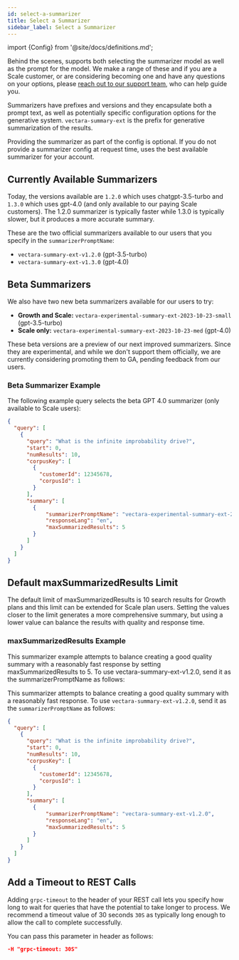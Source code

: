 ```yaml
---
id: select-a-summarizer
title: Select a Summarizer
sidebar_label: Select a Summarizer
---
```


import {Config} from '@site/docs/definitions.md';

Behind the scenes, <Config v="names.product"/> supports both selecting the
summarizer model as well as the prompt for the model. We make a range of these 
and if you are a Scale customer, or are considering becoming one and have 
any questions on your options, please
[reach out to our support team](https://vectara.com/contact-us/), who can help
guide you.

Summarizers have prefixes and versions and they encapsulate both a prompt text, 
as well as potentially specific configuration options for the generative 
system. `vectara-summary-ext` is the prefix for generative summarization of 
the results.

Providing the summarizer as part of the config is optional. If you do not 
provide a summarizer config at request time, <Config v="names.product"/> uses 
the best available summarizer for your account.

## Currently Available Summarizers

Today, the versions available are `1.2.0` which uses chatgpt-3.5-turbo 
and `1.3.0` which uses gpt-4.0 (and only available to our paying Scale 
customers). The 1.2.0 summarizer is typically faster while 1.3.0 is typically 
slower, but it produces a more accurate summary.

These are the two official summarizers available to our users that you specify 
in the `summarizerPromptName`:

* `vectara-summary-ext-v1.2.0` (gpt-3.5-turbo)
* `vectara-summary-ext-v1.3.0` (gpt-4.0)

## Beta Summarizers

We also have two new beta summarizers available for our users to try:

* **Growth and Scale:** `vectara-experimental-summary-ext-2023-10-23-small` (gpt-3.5-turbo)
* **Scale only:** `vectara-experimental-summary-ext-2023-10-23-med` (gpt-4.0)

These beta versions are a preview of our next improved summarizers. Since 
they are experimental, and while we don't support them officially, we are 
currently considering promoting them to GA, pending feedback from our users.

### Beta Summarizer Example

The following example query selects the beta GPT 4.0 summarizer (only 
available to Scale users):

```json showLineNumbers title="https://api.vectara.io/v1/query"
{
  "query": [
    {
      "query": "What is the infinite improbability drive?",
      "start": 0,
      "numResults": 10,
      "corpusKey": [
        {
          "customerId": 12345678,
          "corpusId": 1
        }
      ],
      "summary": [
        {
            "summarizerPromptName": "vectara-experimental-summary-ext-2023-10-23-med",
            "responseLang": "en",
            "maxSummarizedResults": 5
        }
      ]
    }
  ]
}
```
## Default maxSummarizedResults Limit

The default limit of maxSummarizedResults is 10 search results for Growth 
plans and this limit can be extended for Scale plan users. Setting the values 
closer to the limit generates a more comprehensive summary, but using a lower 
value can balance the results with quality and response time.

### maxSummarizedResults Example

This summarizer example attempts to balance creating a good quality summary 
with a reasonably fast response by setting maxSummarizedResults to 5. To use 
vectara-summary-ext-v1.2.0, send it as the summarizerPromptName as follows:

This summarizer attempts to balance creating a good quality summary with a
reasonably fast response.  To use `vectara-summary-ext-v1.2.0`, send it as
the `summarizerPromptName` as follows:

```json showLineNumbers title="https://api.vectara.io/v1/query"
{
  "query": [
    {
      "query": "What is the infinite improbability drive?",
      "start": 0,
      "numResults": 10,
      "corpusKey": [
        {
          "customerId": 12345678,
          "corpusId": 1
        }
      ],
      "summary": [
        {
            "summarizerPromptName": "vectara-summary-ext-v1.2.0",
            "responseLang": "en",
            "maxSummarizedResults": 5
        }
      ]
    }
  ]
}
```

## Add a Timeout to REST Calls

Adding `grpc-timeout` to the header of your REST call lets you specify how 
long to wait for queries that have the potential to take longer to process. We 
recommend a timeout value of 30 seconds `30S` as typically long enough to 
allow the call to complete successfully.

You can pass this parameter in header as follows:

```json
-H "grpc-timeout: 30S" 
```

